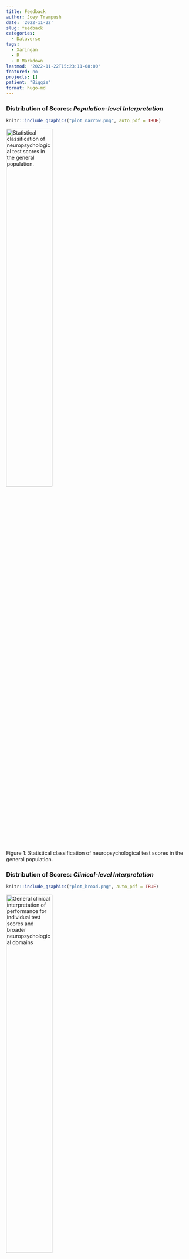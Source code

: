 ```yaml
---
title: Feedback
author: Joey Trampush
date: '2022-11-22'
slug: feedback
categories:
  - Dataverse
tags:
  - Xaringan
  - R
  - R Markdown
lastmod: '2022-11-22T15:23:11-08:00'
featured: no
projects: []
patient: "Biggie"
format: hugo-md
---
```


<script src="{{< blogdown/postref >}}index_files/htmlwidgets/htmlwidgets.js"></script>
<script src="{{< blogdown/postref >}}index_files/jquery/jquery.min.js"></script>
<script src="{{< blogdown/postref >}}index_files/proj4js/proj4.js"></script>
<link href="{{< blogdown/postref >}}index_files/highcharts/css/motion.css" rel="stylesheet" />
<script src="{{< blogdown/postref >}}index_files/highcharts/highcharts.js"></script>
<script src="{{< blogdown/postref >}}index_files/highcharts/highcharts-3d.js"></script>
<script src="{{< blogdown/postref >}}index_files/highcharts/highcharts-more.js"></script>
<script src="{{< blogdown/postref >}}index_files/highcharts/modules/stock.js"></script>
<script src="{{< blogdown/postref >}}index_files/highcharts/modules/map.js"></script>
<script src="{{< blogdown/postref >}}index_files/highcharts/modules/data.js"></script>
<script src="{{< blogdown/postref >}}index_files/highcharts/modules/exporting.js"></script>
<script src="{{< blogdown/postref >}}index_files/highcharts/modules/offline-exporting.js"></script>
<script src="{{< blogdown/postref >}}index_files/highcharts/modules/drilldown.js"></script>
<script src="{{< blogdown/postref >}}index_files/highcharts/modules/item-series.js"></script>
<script src="{{< blogdown/postref >}}index_files/highcharts/modules/overlapping-datalabels.js"></script>
<script src="{{< blogdown/postref >}}index_files/highcharts/modules/annotations.js"></script>
<script src="{{< blogdown/postref >}}index_files/highcharts/modules/export-data.js"></script>
<script src="{{< blogdown/postref >}}index_files/highcharts/modules/funnel.js"></script>
<script src="{{< blogdown/postref >}}index_files/highcharts/modules/heatmap.js"></script>
<script src="{{< blogdown/postref >}}index_files/highcharts/modules/treemap.js"></script>
<script src="{{< blogdown/postref >}}index_files/highcharts/modules/sankey.js"></script>
<script src="{{< blogdown/postref >}}index_files/highcharts/modules/dependency-wheel.js"></script>
<script src="{{< blogdown/postref >}}index_files/highcharts/modules/organization.js"></script>
<script src="{{< blogdown/postref >}}index_files/highcharts/modules/solid-gauge.js"></script>
<script src="{{< blogdown/postref >}}index_files/highcharts/modules/streamgraph.js"></script>
<script src="{{< blogdown/postref >}}index_files/highcharts/modules/sunburst.js"></script>
<script src="{{< blogdown/postref >}}index_files/highcharts/modules/vector.js"></script>
<script src="{{< blogdown/postref >}}index_files/highcharts/modules/wordcloud.js"></script>
<script src="{{< blogdown/postref >}}index_files/highcharts/modules/xrange.js"></script>
<script src="{{< blogdown/postref >}}index_files/highcharts/modules/tilemap.js"></script>
<script src="{{< blogdown/postref >}}index_files/highcharts/modules/venn.js"></script>
<script src="{{< blogdown/postref >}}index_files/highcharts/modules/gantt.js"></script>
<script src="{{< blogdown/postref >}}index_files/highcharts/modules/timeline.js"></script>
<script src="{{< blogdown/postref >}}index_files/highcharts/modules/parallel-coordinates.js"></script>
<script src="{{< blogdown/postref >}}index_files/highcharts/modules/bullet.js"></script>
<script src="{{< blogdown/postref >}}index_files/highcharts/modules/coloraxis.js"></script>
<script src="{{< blogdown/postref >}}index_files/highcharts/modules/dumbbell.js"></script>
<script src="{{< blogdown/postref >}}index_files/highcharts/modules/lollipop.js"></script>
<script src="{{< blogdown/postref >}}index_files/highcharts/modules/series-label.js"></script>
<script src="{{< blogdown/postref >}}index_files/highcharts/plugins/motion.js"></script>
<script src="{{< blogdown/postref >}}index_files/highcharts/custom/reset.js"></script>
<script src="{{< blogdown/postref >}}index_files/highcharts/modules/boost.js"></script>
<script src="{{< blogdown/postref >}}index_files/highchart-binding/highchart.js"></script>
<script src="{{< blogdown/postref >}}index_files/htmlwidgets/htmlwidgets.js"></script>
<script src="{{< blogdown/postref >}}index_files/pymjs/pym.v1.js"></script>
<script src="{{< blogdown/postref >}}index_files/widgetframe-binding/widgetframe.js"></script>

### Distribution of Scores: *Population-level Interpretation*

``` r
knitr::include_graphics("plot_narrow.png", auto_pdf = TRUE)
```

<div class="figure">

<img src="plot_narrow.png" alt="Statistical classification of neuropsychological test scores in the general population." width="50%" />
<p class="caption">
Figure 1: Statistical classification of neuropsychological test scores in the general population.
</p>

</div>

### Distribution of Scores: *Clinical-level Interpretation*

``` r
knitr::include_graphics("plot_broad.png", auto_pdf = TRUE)
```

<div class="figure">

<img src="plot_broad.png" alt="General clinical interpretation of performance for individual test scores and broader neuropsychological domains" width="50%" />
<p class="caption">
Figure 2: General clinical interpretation of performance for individual test scores and broader neuropsychological domains
</p>

</div>

### Neuropsychological Testing Results

``` r
neuropsych <-
  read.csv("neuropsych.csv")
neurocog <-
  read.csv("neurocog.csv")
neurobehav <-
  read.csv("neurobehav.csv")
```

``` r
## Level 1
## Domain scores
# 1. create mean z-scores for domain
ncog1 <- neurocog %>%
  tidytable::group_by(domain) %>%
  tidytable::summarize(zMean = mean(z),
    zPct = mean(percentile)) %>%
  tidytable::mutate(range = NA)
ncog1$zMean <- round(ncog1$zMean, 2L)
ncog1$zPct <- round(ncog1$zPct, 0L)
ncog1 <-
  ncog1 %>%
  tidytable::mutate(
    range = tidytable::case_when(
      zPct >= 98 ~ "Exceptionally High",
      zPct %in% 91:97 ~ "Above Average",
      zPct %in% 75:90 ~ "High Average",
      zPct %in% 25:74 ~ "Average",
      zPct %in% 9:24 ~ "Low Average",
      zPct %in% 2:8 ~ "Below Average",
      zPct < 2 ~ "Exceptionally Low",
      TRUE ~ as.character(range)
    )
  )

# 2. sort hi to lo
ncog1 <- arrange(ncog1, desc(zMean))

# 3. create tibble with new column with domain name lowercase
ncog_level1_status <- tibble(
  name = ncog1$domain,
  y = ncog1$zMean,
  y2 = ncog1$zPct,
  range = ncog1$range,
  drilldown = tolower(name)
)
```

``` r
## Level 2
## Subdomain scores
## function to create second level of drilldown (subdomain scores)
ncog_level2_drill <-
  lapply(unique(neurocog$domain), function(x_level) {
    ncog2 <- subset(neurocog, neurocog$domain %in% x_level)

    # same as above
    ncog2 <-
      ncog2 %>%
      group_by(subdomain) %>%
      summarize(zMean = mean(z),
        zPct = mean(percentile)) %>%
      mutate(range = NA)

    # round z-score to 1 decimal
    ncog2$zMean <- round(ncog2$zMean, 2L)
    ncog2$zPct <- round(ncog2$zPct, 0L)
    ncog2 <-
      ncog2 %>%
      tidytable::mutate(
        range = tidytable::case_when(
          zPct >= 98 ~ "Exceptionally High",
          zPct %in% 91:97 ~ "Above Average",
          zPct %in% 75:90 ~ "High Average",
          zPct %in% 25:74 ~ "Average",
          zPct %in% 9:24 ~ "Low Average",
          zPct %in% 2:8 ~ "Below Average",
          zPct < 2 ~ "Exceptionally Low",
          TRUE ~ as.character(range)
        )
      )

    # 2. sort hi to lo
    ncog2 <- arrange(ncog2, desc(zMean))

    # 3. create tibble with new column with domain name lowercase
    ncog_level2_status <- tibble(
      name = ncog2$subdomain,
      y = ncog2$zMean,
      y2 = ncog2$zPct,
      range = ncog2$range,
      drilldown = tolower(paste(x_level, name, sep = "_"))
    )

    list(
      id = tolower(x_level),
      type = "column",
      data = list_parse(ncog_level2_status)
    )
  })
```

``` r
## Level 3
## Narrow subdomains
## reuse function
ncog_level3_drill <-
  lapply(unique(neurocog$domain), function(x_level) {
    ncog2 <- subset(neurocog, neurocog$domain %in% x_level)

    # reuse function but with y_level
    lapply(unique(ncog2$subdomain), function(y_level) {
      # 1. create mean z-scores for subdomain
      # ncog3 becomes pronoun for domain
      ncog3 <- subset(ncog2, ncog2$subdomain %in% y_level)

      ncog3 <- ncog3 %>%
        group_by(narrow) %>%
        summarize(zMean = mean(z), zPct = mean(percentile)) %>%
        mutate(range = NA)

      # round z-score to 1 decimal
      ncog3$zMean <- round(ncog3$zMean, 2L)
      ncog3$zPct <- round(ncog3$zPct, 0L)
      ncog3 <-
        ncog3 %>%
        tidytable::mutate(
          range = tidytable::case_when(
            zPct >= 98 ~ "Exceptionally High",
            zPct %in% 91:97 ~ "Above Average",
            zPct %in% 75:90 ~ "High Average",
            zPct %in% 25:74 ~ "Average",
            zPct %in% 9:24 ~ "Low Average",
            zPct %in% 2:8 ~ "Below Average",
            zPct < 2 ~ "Exceptionally Low",
            TRUE ~ as.character(range)
          )
        )

      ncog3 <- arrange(ncog3, desc(zMean))

      ncog_level3_status <- tibble(
        name = ncog3$narrow,
        y = ncog3$zMean,
        y2 = ncog3$zPct,
        range = ncog3$range,
        drilldown = tolower(paste(x_level, y_level, name, sep = "_"))
      )

      list(
        id = tolower(paste(x_level, y_level, sep = "_")),
        type = "column",
        data = list_parse(ncog_level3_status)
      )
    })
  }) %>% unlist(recursive = FALSE)
```

``` r
## Level 4
## Scale scores
## reuse both functions
ncog_level4_drill <-
  lapply(unique(neurocog$domain), function(x_level) {
    ncog2 <- subset(neurocog, neurocog$domain %in% x_level)

    lapply(unique(ncog2$subdomain), function(y_level) {
      ncog3 <- subset(ncog2, ncog2$subdomain %in% y_level)

      lapply(unique(ncog3$narrow), function(z_level) {
        ncog4 <- subset(ncog3, ncog3$narrow %in% z_level)

        ncog4 <-
          ncog4 %>%
          group_by(scale) %>%
          summarize(zMean = mean(z),
            zPct = mean(percentile)) %>%
          mutate(range = NA)

        # round z-score to 1 decimal
        ncog4$zMean <- round(ncog4$zMean, 2L)
        ncog4$zPct <- round(ncog4$zPct, 0L)
        ncog4 <-
          ncog4 %>%
          tidytable::mutate(
            range = tidytable::case_when(
              zPct >= 98 ~ "Exceptionally High",
              zPct %in% 91:97 ~ "Above Average",
              zPct %in% 75:90 ~ "High Average",
              zPct %in% 25:74 ~ "Average",
              zPct %in% 9:24 ~ "Low Average",
              zPct %in% 2:8 ~ "Below Average",
              zPct < 2 ~ "Exceptionally Low",
              TRUE ~ as.character(range)
            )
          )

        ncog4 <- arrange(ncog4, desc(zMean))

        ncog_level4_status <- tibble(
          name = ncog4$scale,
          y = ncog4$zMean,
          y2 = ncog4$zPct,
          range = ncog4$range
        )

        list(
          id = tolower(paste(x_level, y_level, z_level, sep = "_")),
          type = "column",
          data = list_parse(ncog_level4_status)
        )
      })
    }) %>% unlist(recursive = FALSE)
  }) %>% unlist(recursive = FALSE)
```

``` r
thm_merge <- hc_theme_merge(
  hc_theme_monokai(),
  hc_theme_darkunica()
)
```

``` r
# Tooltip
x <- c("Name", "Score", "Percentile", "Range")
y <- c("{point.name}", "{point.y}", "{point.y2}", "{point.range}")
tt <- tooltip_table(x, y)

## Create drilldown bar plot zscores
plot1 <-
  highchart() %>%
  hc_title(
    text = patient,
    style = list(
      fontSize = "15px")) %>%
  hc_add_series(
    ncog_level1_status,
    type = "bar",
    name = "Neuropsychological Test Scores",
    hcaes(x = name, y = y)) %>%
  hc_xAxis(
    type = "category",
    title = list(
      text = "Domain"),
    categories = .$name) %>%
  hc_yAxis(
    title = list(
      text = "Z-Score (M = 0, SD = 1)"),
    labels = list(
      format = "{value}")) %>%
  hc_tooltip(
    pointFormat = tt,
    useHTML = TRUE,
    valueDecimals = 1) %>%
  hc_plotOptions(
    series = list(
      colorByPoint = TRUE,
      allowPointSelect = TRUE,
      dataLabels = TRUE)) %>%
  hc_drilldown(
    allowPointDrilldown = TRUE,
    series = c(
      ncog_level2_drill,
      ncog_level3_drill,
      ncog_level4_drill)) %>%
  hc_colorAxis(
    minColor = "red",
    maxColor = "blue") %>%
  hc_add_theme(
    thm_merge) %>%
  hc_chart(
    style = list(
      fontFamily = "Cabin"),
    backgroundColor = list("gray")
  )
plot1
```

<div class="figure">

<div class="highchart html-widget html-fill-item" id="htmlwidget-1" style="width:672px;height:480px;"></div>
<script type="application/json" data-for="htmlwidget-1">{"x":{"hc_opts":{"chart":{"reflow":true,"style":{"fontFamily":"Cabin"},"backgroundColor":["gray"]},"title":{"text":"Biggie","style":{"fontSize":"15px"}},"yAxis":{"title":{"text":"Z-Score (M = 0, SD = 1)"},"labels":{"format":"{value}"}},"credits":{"enabled":false},"exporting":{"enabled":false},"boost":{"enabled":false},"plotOptions":{"series":{"label":{"enabled":false},"turboThreshold":0,"colorByPoint":true,"allowPointSelect":true,"dataLabels":true},"treemap":{"layoutAlgorithm":"squarified"}},"series":[{"group":"group","data":[{"name":"Verbal/Language","y":1.34,"y2":85,"range":"High Average","drilldown":"verbal/language"},{"name":"Intelligence/General Ability","y":0.92,"y2":74,"range":"Average","drilldown":"intelligence/general ability"},{"name":"Memory","y":0.64,"y2":72,"range":"Average","drilldown":"memory"},{"name":"Visual Perception/Construction","y":0.48,"y2":66,"range":"Average","drilldown":"visual perception/construction"},{"name":"Attention/Executive","y":0.29,"y2":58,"range":"Average","drilldown":"attention/executive"}],"type":"bar","name":"Neuropsychological Test Scores"}],"xAxis":{"type":"category","title":{"text":"Domain"},"categories":null},"tooltip":{"pointFormat":"<table>\n  <tr>\n    <th>Name<\/th>\n    <td>{point.name}<\/td>\n  <\/tr>\n  <tr>\n    <th>Score<\/th>\n    <td>{point.y}<\/td>\n  <\/tr>\n  <tr>\n    <th>Percentile<\/th>\n    <td>{point.y2}<\/td>\n  <\/tr>\n  <tr>\n    <th>Range<\/th>\n    <td>{point.range}<\/td>\n  <\/tr>\n<\/table>","useHTML":true,"valueDecimals":1},"drilldown":{"allowPointDrilldown":true,"series":[{"id":"memory","type":"column","data":[{"name":"Memory Index","y":1.13,"y2":87,"range":"High Average","drilldown":"memory_memory index"},{"name":"Learning Efficiency","y":0.84,"y2":79,"range":"High Average","drilldown":"memory_learning efficiency"},{"name":"Delayed Recall","y":0.48,"y2":66,"range":"Average","drilldown":"memory_delayed recall"}]},{"id":"attention/executive","type":"column","data":[{"name":"Processing Speed","y":1.27,"y2":81,"range":"High Average","drilldown":"attention/executive_processing speed"},{"name":"Attention Span","y":0.69,"y2":76,"range":"High Average","drilldown":"attention/executive_attention span"},{"name":"Response Monitoring","y":0.19,"y2":57,"range":"Average","drilldown":"attention/executive_response monitoring"},{"name":"Orientation","y":0,"y2":50,"range":"Average","drilldown":"attention/executive_orientation"},{"name":"Working Memory","y":-0.09,"y2":47,"range":"Average","drilldown":"attention/executive_working memory"},{"name":"Attention/Executive","y":-0.15,"y2":46,"range":"Average","drilldown":"attention/executive_attention/executive"},{"name":"Planning","y":-1.53,"y2":9,"range":"Low Average","drilldown":"attention/executive_planning"}]},{"id":"verbal/language","type":"column","data":[{"name":"Acquired Knowledge","y":2.33,"y2":99,"range":"Exceptionally High","drilldown":"verbal/language_acquired knowledge"},{"name":"Fluency","y":1.43,"y2":86,"range":"High Average","drilldown":"verbal/language_fluency"},{"name":"Language Index","y":1.41,"y2":92,"range":"Above Average","drilldown":"verbal/language_language index"},{"name":"Expression","y":0.92,"y2":82,"range":"High Average","drilldown":"verbal/language_expression"},{"name":"Comprehension","y":0.41,"y2":66,"range":"Average","drilldown":"verbal/language_comprehension"}]},{"id":"intelligence/general ability","type":"column","data":[{"name":"General Intelligence","y":2.05,"y2":98,"range":"Exceptionally High","drilldown":"intelligence/general ability_general intelligence"},{"name":"Crystallized Intelligence","y":1.83,"y2":95,"range":"Above Average","drilldown":"intelligence/general ability_crystallized intelligence"},{"name":"Neurocognitive Index","y":0.81,"y2":79,"range":"High Average","drilldown":"intelligence/general ability_neurocognitive index"},{"name":"Processing Speed","y":0.28,"y2":61,"range":"Average","drilldown":"intelligence/general ability_processing speed"},{"name":"Working Memory","y":-0.13,"y2":45,"range":"Average","drilldown":"intelligence/general ability_working memory"},{"name":"Fluid Intelligence","y":-0.2,"y2":42,"range":"Average","drilldown":"intelligence/general ability_fluid intelligence"}]},{"id":"visual perception/construction","type":"column","data":[{"name":"Planning","y":0.7,"y2":76,"range":"High Average","drilldown":"visual perception/construction_planning"},{"name":"Fluid Reasoning","y":0.67,"y2":75,"range":"High Average","drilldown":"visual perception/construction_fluid reasoning"},{"name":"Visual Processing","y":0.35,"y2":58,"range":"Average","drilldown":"visual perception/construction_visual processing"},{"name":"Spatial Index","y":0.33,"y2":63,"range":"Average","drilldown":"visual perception/construction_spatial index"}]},{"id":"memory_learning efficiency","type":"column","data":[{"name":"Story Memory","y":0.99,"y2":84,"range":"High Average","drilldown":"memory_learning efficiency_story memory"},{"name":"Visual Memory","y":0.99,"y2":84,"range":"High Average","drilldown":"memory_learning efficiency_visual memory"},{"name":"Word-List Learning","y":0.78,"y2":78,"range":"High Average","drilldown":"memory_learning efficiency_word-list learning"}]},{"id":"memory_delayed recall","type":"column","data":[{"name":"Story Memory","y":1.34,"y2":91,"range":"Above Average","drilldown":"memory_delayed recall_story memory"},{"name":"Free-Recall Memory","y":0.99,"y2":84,"range":"High Average","drilldown":"memory_delayed recall_free-recall memory"},{"name":"Recognition Memory","y":0.33,"y2":63,"range":"Average","drilldown":"memory_delayed recall_recognition memory"},{"name":"Visual Memory","y":-0.42,"y2":35,"range":"Average","drilldown":"memory_delayed recall_visual memory"}]},{"id":"memory_memory index","type":"column","data":[{"name":"Memory Index","y":1.13,"y2":87,"range":"High Average","drilldown":"memory_memory index_memory index"}]},{"id":"attention/executive_response monitoring","type":"column","data":[{"name":"Response Monitoring","y":0.19,"y2":57,"range":"Average","drilldown":"attention/executive_response monitoring_response monitoring"}]},{"id":"attention/executive_planning","type":"column","data":[{"name":"Planning","y":-1.53,"y2":9,"range":"Low Average","drilldown":"attention/executive_planning_planning"}]},{"id":"attention/executive_attention/executive","type":"column","data":[{"name":"Attention Index","y":0.61,"y2":73,"range":"Average","drilldown":"attention/executive_attention/executive_attention index"},{"name":"Executive Functions Index","y":-0.92,"y2":18,"range":"Low Average","drilldown":"attention/executive_attention/executive_executive functions index"}]},{"id":"attention/executive_orientation","type":"column","data":[{"name":"General Verbal Information","y":0,"y2":50,"range":"Average","drilldown":"attention/executive_orientation_general verbal information"}]},{"id":"attention/executive_attention span","type":"column","data":[{"name":"Verbal Attention","y":0.69,"y2":76,"range":"High Average","drilldown":"attention/executive_attention span_verbal attention"}]},{"id":"attention/executive_working memory","type":"column","data":[{"name":"Verbal Working Memory","y":0.11,"y2":54,"range":"Average","drilldown":"attention/executive_working memory_verbal working memory"},{"name":"Nonverbal Working Memory","y":-0.67,"y2":25,"range":"Average","drilldown":"attention/executive_working memory_nonverbal working memory"}]},{"id":"attention/executive_processing speed","type":"column","data":[{"name":"Psychomotor Speed","y":1.6,"y2":94,"range":"Above Average","drilldown":"attention/executive_processing speed_psychomotor speed"},{"name":"Cognitive Efficiency","y":0.95,"y2":68,"range":"Average","drilldown":"attention/executive_processing speed_cognitive efficiency"}]},{"id":"verbal/language_fluency","type":"column","data":[{"name":"Phonemic Fluency","y":2.58,"y2":100,"range":"Exceptionally High","drilldown":"verbal/language_fluency_phonemic fluency"},{"name":"Semantic Fluency","y":1.1,"y2":86,"range":"High Average","drilldown":"verbal/language_fluency_semantic fluency"},{"name":"Ideational Fluency","y":0.61,"y2":73,"range":"Average","drilldown":"verbal/language_fluency_ideational fluency"}]},{"id":"verbal/language_language index","type":"column","data":[{"name":"Language Index","y":1.41,"y2":92,"range":"Above Average","drilldown":"verbal/language_language index_language index"}]},{"id":"verbal/language_comprehension","type":"column","data":[{"name":"Listening Ability","y":0.41,"y2":66,"range":"Average","drilldown":"verbal/language_comprehension_listening ability"}]},{"id":"verbal/language_expression","type":"column","data":[{"name":"Word Retrieval","y":0.92,"y2":82,"range":"High Average","drilldown":"verbal/language_expression_word retrieval"}]},{"id":"verbal/language_acquired knowledge","type":"column","data":[{"name":"Verbal Reasoning","y":2.33,"y2":99,"range":"Exceptionally High","drilldown":"verbal/language_acquired knowledge_verbal reasoning"}]},{"id":"intelligence/general ability_general intelligence","type":"column","data":[{"name":"General Intelligence","y":2.05,"y2":98,"range":"Exceptionally High","drilldown":"intelligence/general ability_general intelligence_general intelligence"}]},{"id":"intelligence/general ability_crystallized intelligence","type":"column","data":[{"name":"Crystallized Intelligence","y":2.33,"y2":99,"range":"Exceptionally High","drilldown":"intelligence/general ability_crystallized intelligence_crystallized intelligence"},{"name":"Premorbid Ability","y":1.33,"y2":91,"range":"Above Average","drilldown":"intelligence/general ability_crystallized intelligence_premorbid ability"}]},{"id":"intelligence/general ability_fluid intelligence","type":"column","data":[{"name":"Fluid Intelligence","y":-0.2,"y2":42,"range":"Average","drilldown":"intelligence/general ability_fluid intelligence_fluid intelligence"}]},{"id":"intelligence/general ability_working memory","type":"column","data":[{"name":"Working Memory","y":-0.13,"y2":45,"range":"Average","drilldown":"intelligence/general ability_working memory_working memory"}]},{"id":"intelligence/general ability_processing speed","type":"column","data":[{"name":"Processing Speed","y":0.28,"y2":61,"range":"Average","drilldown":"intelligence/general ability_processing speed_processing speed"}]},{"id":"intelligence/general ability_neurocognitive index","type":"column","data":[{"name":"Neurocognitive Index","y":0.81,"y2":79,"range":"High Average","drilldown":"intelligence/general ability_neurocognitive index_neurocognitive index"}]},{"id":"visual perception/construction_spatial index","type":"column","data":[{"name":"Spatial Index","y":0.33,"y2":63,"range":"Average","drilldown":"visual perception/construction_spatial index_spatial index"}]},{"id":"visual perception/construction_visual processing","type":"column","data":[{"name":"Visuoconstruction","y":1.41,"y2":92,"range":"Above Average","drilldown":"visual perception/construction_visual processing_visuoconstruction"},{"name":"Visuoperception","y":-0.71,"y2":24,"range":"Low Average","drilldown":"visual perception/construction_visual processing_visuoperception"}]},{"id":"visual perception/construction_planning","type":"column","data":[{"name":"Perceptual Organization","y":0.7,"y2":76,"range":"High Average","drilldown":"visual perception/construction_planning_perceptual organization"}]},{"id":"visual perception/construction_fluid reasoning","type":"column","data":[{"name":"Inductive Reasoning","y":0.67,"y2":75,"range":"High Average","drilldown":"visual perception/construction_fluid reasoning_inductive reasoning"}]},{"id":"memory_learning efficiency_word-list learning","type":"column","data":[{"name":"Trial 1 Correct","y":0.99,"y2":84,"range":"High Average"},{"name":"Trial 4 Correct","y":0.99,"y2":84,"range":"High Average"},{"name":"Trials 1-4 Correct","y":0.92,"y2":82,"range":"High Average"},{"name":"Trial 3 Correct","y":0.67,"y2":75,"range":"High Average"},{"name":"Trial 2 Correct","y":0.33,"y2":63,"range":"Average"}]},{"id":"memory_learning efficiency_visual memory","type":"column","data":[{"name":"Shape Learning Immediate Recognition","y":0.99,"y2":84,"range":"High Average"}]},{"id":"memory_learning efficiency_story memory","type":"column","data":[{"name":"Story Learning Immediate Recall","y":0.99,"y2":84,"range":"High Average"}]},{"id":"memory_delayed recall_free-recall memory","type":"column","data":[{"name":"Long Delay Cued Recall","y":0.99,"y2":84,"range":"High Average"},{"name":"Long Delay Free Recall","y":0.99,"y2":84,"range":"High Average"},{"name":"Short Delay Free Recall","y":0.99,"y2":84,"range":"High Average"}]},{"id":"memory_delayed recall_recognition memory","type":"column","data":[{"name":"Recognition Discriminability (d')","y":0.67,"y2":75,"range":"High Average"},{"name":"Recognition Discriminability Nonparametric","y":0.33,"y2":63,"range":"Average"},{"name":"Total Hits","y":0.33,"y2":63,"range":"Average"},{"name":"Total False Positives","y":0,"y2":50,"range":"Average"}]},{"id":"memory_delayed recall_visual memory","type":"column","data":[{"name":"Shape Learning Delayed Recognition","y":0.2,"y2":58,"range":"Average"},{"name":"Shape Learning Percent Retention","y":-0.67,"y2":25,"range":"Average"},{"name":"ROCFT Delayed Recall","y":-0.8,"y2":21,"range":"Low Average"}]},{"id":"memory_delayed recall_story memory","type":"column","data":[{"name":"Story Learning Delayed Recall","y":1.41,"y2":92,"range":"Above Average"},{"name":"Story Learning Percent Retention","y":1.28,"y2":90,"range":"High Average"}]},{"id":"memory_memory index_memory index","type":"column","data":[{"name":"NAB Memory Index","y":1.13,"y2":87,"range":"High Average"}]},{"id":"attention/executive_response monitoring_response monitoring","type":"column","data":[{"name":"Total Intrusions","y":0.67,"y2":75,"range":"High Average"},{"name":"Word Generation Perseverations","y":0,"y2":50,"range":"Average"},{"name":"Numbers & Letters Part A Errors","y":-0.1,"y2":46,"range":"Average"}]},{"id":"attention/executive_planning_planning","type":"column","data":[{"name":"Unstructured Task","y":-1,"y2":16,"range":"Low Average"},{"name":"Mazes","y":-2.05,"y2":2,"range":"Below Average"}]},{"id":"attention/executive_attention/executive_attention index","type":"column","data":[{"name":"NAB Attention Index","y":0.61,"y2":73,"range":"Average"}]},{"id":"attention/executive_attention/executive_executive functions index","type":"column","data":[{"name":"NAB Executive Functions Index","y":-0.92,"y2":18,"range":"Low Average"}]},{"id":"attention/executive_orientation_general verbal information","type":"column","data":[{"name":"Orientation","y":0,"y2":50,"range":"Average"}]},{"id":"attention/executive_attention span_verbal attention","type":"column","data":[{"name":"Digits Forward","y":0.71,"y2":76,"range":"High Average"},{"name":"Digits Forward Longest Span","y":0.67,"y2":75,"range":"High Average"}]},{"id":"attention/executive_working memory_verbal working memory","type":"column","data":[{"name":"Letter-Number Sequencing","y":0.33,"y2":63,"range":"Average"},{"name":"Digits Backward","y":0,"y2":50,"range":"Average"},{"name":"Digits Backward Longest Span","y":0,"y2":50,"range":"Average"}]},{"id":"attention/executive_working memory_nonverbal working memory","type":"column","data":[{"name":"Symbol Span","y":-0.67,"y2":25,"range":"Average"}]},{"id":"attention/executive_processing speed_psychomotor speed","type":"column","data":[{"name":"Numbers & Letters Part A Efficiency","y":1.75,"y2":96,"range":"Above Average"},{"name":"Numbers & Letters Part A Speed","y":1.75,"y2":96,"range":"Above Average"},{"name":"Trails A","y":1.3,"y2":90,"range":"High Average"}]},{"id":"attention/executive_processing speed_cognitive efficiency","type":"column","data":[{"name":"Coding","y":2.65,"y2":100,"range":"Exceptionally High"},{"name":"Trails B","y":0.8,"y2":79,"range":"High Average"},{"name":"Numbers & Letters Part B Efficiency","y":-0.61,"y2":27,"range":"Average"}]},{"id":"verbal/language_fluency_phonemic fluency","type":"column","data":[{"name":"Letter Fluency","y":2.58,"y2":100,"range":"Exceptionally High"}]},{"id":"verbal/language_fluency_semantic fluency","type":"column","data":[{"name":"Category Fluency","y":1.1,"y2":86,"range":"High Average"}]},{"id":"verbal/language_fluency_ideational fluency","type":"column","data":[{"name":"Word Generation","y":0.61,"y2":73,"range":"Average"}]},{"id":"verbal/language_language index_language index","type":"column","data":[{"name":"NAB Language Index","y":1.41,"y2":92,"range":"Above Average"}]},{"id":"verbal/language_comprehension_listening ability","type":"column","data":[{"name":"Auditory Comprehension","y":0.41,"y2":66,"range":"Average"}]},{"id":"verbal/language_expression_word retrieval","type":"column","data":[{"name":"Naming","y":0.92,"y2":82,"range":"High Average"}]},{"id":"verbal/language_acquired knowledge_verbal reasoning","type":"column","data":[{"name":"Similarities","y":2.33,"y2":99,"range":"Exceptionally High"}]},{"id":"intelligence/general ability_general intelligence_general intelligence","type":"column","data":[{"name":"General Intelligence","y":2.05,"y2":98,"range":"Exceptionally High"}]},{"id":"intelligence/general ability_crystallized intelligence_crystallized intelligence","type":"column","data":[{"name":"Crystallized Knowledge","y":2.33,"y2":99,"range":"Exceptionally High"}]},{"id":"intelligence/general ability_crystallized intelligence_premorbid ability","type":"column","data":[{"name":"TOPF Standard Score","y":1.33,"y2":91,"range":"Above Average"}]},{"id":"intelligence/general ability_fluid intelligence_fluid intelligence","type":"column","data":[{"name":"Fluid Reasoning","y":-0.2,"y2":42,"range":"Average"}]},{"id":"intelligence/general ability_working memory_working memory","type":"column","data":[{"name":"Working Memory","y":-0.13,"y2":45,"range":"Average"}]},{"id":"intelligence/general ability_processing speed_processing speed","type":"column","data":[{"name":"Processing Speed","y":0.28,"y2":61,"range":"Average"}]},{"id":"intelligence/general ability_neurocognitive index_neurocognitive index","type":"column","data":[{"name":"NAB Total Index","y":0.81,"y2":79,"range":"High Average"}]},{"id":"visual perception/construction_spatial index_spatial index","type":"column","data":[{"name":"NAB Spatial Index","y":0.33,"y2":63,"range":"Average"}]},{"id":"visual perception/construction_visual processing_visuoperception","type":"column","data":[{"name":"Visual Discrimination","y":-0.71,"y2":24,"range":"Low Average"}]},{"id":"visual perception/construction_visual processing_visuoconstruction","type":"column","data":[{"name":"Design Construction","y":1.41,"y2":92,"range":"Above Average"}]},{"id":"visual perception/construction_planning_perceptual organization","type":"column","data":[{"name":"ROCFT Copy","y":0.7,"y2":76,"range":"High Average"}]},{"id":"visual perception/construction_fluid reasoning_inductive reasoning","type":"column","data":[{"name":"Matrix Reasoning","y":0.67,"y2":75,"range":"High Average"}]}]},"colorAxis":{"minColor":"red","maxColor":"blue"}},"theme":{"colors":["#2b908f","#90ee7e","#f45b5b","#7798BF","#aaeeee","#ff0066","#eeaaee","#55BF3B"],"chart":{"backgroundColor":{"linearGradient":{"x1":0,"y1":0,"x2":1,"y2":1},"stops":[[0,"#2a2a2b"],[1,"#3e3e40"]]},"style":{"fontFamily":"Unica One, sans-serif","color":"#A2A39C"},"plotBorderColor":"#606063"},"title":{"style":{"color":"#E0E0E3","textTransform":"uppercase","fontSize":"20px"},"align":"left"},"subtitle":{"style":{"color":"#E0E0E3","textTransform":"uppercase"},"align":"left"},"legend":{"align":"right","verticalAlign":"bottom","itemStyle":{"fontWeight":"normal","color":"#E0E0E3"},"itemHoverStyle":{"color":"#FFF"},"itemHiddenStyle":{"color":"#606063"}},"xAxis":{"gridLineDashStyle":"Dot","gridLineWidth":1,"gridLineColor":"#707073","lineColor":"#707073","minorGridLineColor":"#505053","tickColor":"#707073","tickWidth":1,"labels":{"style":{"color":"#E0E0E3"}},"title":{"style":{"color":"#A0A0A3"}}},"yAxis":{"gridLineDashStyle":"Dot","gridLineColor":"#707073","lineColor":"#707073","minorGridLineColor":"#505053","tickColor":"#707073","tickWidth":1,"labels":{"style":{"color":"#E0E0E3"}},"title":{"style":{"color":"#A0A0A3"}}},"tooltip":{"backgroundColor":"rgba(0, 0, 0, 0.85)","style":{"color":"#F0F0F0"}},"plotOptions":{"series":{"dataLabels":{"color":"#B0B0B3"},"marker":{"lineColor":"#333"}},"boxplot":{"fillColor":"#505053"},"candlestick":{"lineColor":"white"},"errorbar":{"color":"white"}},"credits":{"style":{"color":"#666"}},"labels":{"style":{"color":"#707073"}},"drilldown":{"activeAxisLabelStyle":{"color":"#F0F0F3"},"activeDataLabelStyle":{"color":"#F0F0F3"}},"navigation":{"buttonOptions":{"symbolStroke":"#DDDDDD","theme":{"fill":"#505053"}}},"rangeSelector":{"buttonTheme":{"fill":"#505053","stroke":"#000000","style":{"color":"#CCC"},"states":{"hover":{"fill":"#707073","stroke":"#000000","style":{"color":"white"}},"select":{"fill":"#000003","stroke":"#000000","style":{"color":"white"}}}},"inputBoxBorderColor":"#505053","inputStyle":{"backgroundColor":"#333","color":"silver"},"labelStyle":{"color":"silver"}},"navigator":{"handles":{"backgroundColor":"#666","borderColor":"#AAA"},"outlineColor":"#CCC","maskFill":"rgba(255,255,255,0.1)","series":{"color":"#7798BF","lineColor":"#A6C7ED"},"xAxis":{"gridLineColor":"#505053"}},"scrollbar":{"barBackgroundColor":"#808083","barBorderColor":"#808083","buttonArrowColor":"#CCC","buttonBackgroundColor":"#606063","buttonBorderColor":"#606063","rifleColor":"#FFF","trackBackgroundColor":"#404043","trackBorderColor":"#404043"},"legendBackgroundColor":"rgba(0, 0, 0, 0.5)","background2":"#505053","dataLabelsColor":"#B0B0B3","textColor":"#C0C0C0","contrastTextColor":"#F0F0F3","maskColor":"rgba(255,255,255,0.3)"},"conf_opts":{"global":{"Date":null,"VMLRadialGradientURL":"http =//code.highcharts.com/list(version)/gfx/vml-radial-gradient.png","canvasToolsURL":"http =//code.highcharts.com/list(version)/modules/canvas-tools.js","getTimezoneOffset":null,"timezoneOffset":0,"useUTC":true},"lang":{"contextButtonTitle":"Chart context menu","decimalPoint":".","downloadCSV":"Download CSV","downloadJPEG":"Download JPEG image","downloadPDF":"Download PDF document","downloadPNG":"Download PNG image","downloadSVG":"Download SVG vector image","downloadXLS":"Download XLS","drillUpText":"◁ Back to {series.name}","exitFullscreen":"Exit from full screen","exportData":{"annotationHeader":"Annotations","categoryDatetimeHeader":"DateTime","categoryHeader":"Category"},"hideData":"Hide data table","invalidDate":null,"loading":"Loading...","months":["January","February","March","April","May","June","July","August","September","October","November","December"],"noData":"No data to display","numericSymbolMagnitude":1000,"numericSymbols":["k","M","G","T","P","E"],"printChart":"Print chart","resetZoom":"Reset zoom","resetZoomTitle":"Reset zoom level 1:1","shortMonths":["Jan","Feb","Mar","Apr","May","Jun","Jul","Aug","Sep","Oct","Nov","Dec"],"shortWeekdays":["Sat","Sun","Mon","Tue","Wed","Thu","Fri"],"thousandsSep":" ","viewData":"View data table","viewFullscreen":"View in full screen","weekdays":["Sunday","Monday","Tuesday","Wednesday","Thursday","Friday","Saturday"]}},"type":"chart","fonts":["Unica+One","Cabin"],"debug":false},"evals":[],"jsHooks":[]}</script>
<p class="caption">
Figure 3: HighchartR Drilldown
</p>

</div>

### Behavioral Ratings Results

``` r
## Level 1
## Domain scores
# 1. create mean z-scores for domain
nbhv1 <- neurobehav %>%
  tidytable::group_by(domain) %>%
  tidytable::summarize(zMean = mean(z),
    zPct = mean(percentile)) %>%
  tidytable::mutate(range = NA)
nbhv1$zMean <- round(nbhv1$zMean, 0L)
nbhv1$zPct <- round(nbhv1$zPct, 0L)
nbhv1 <-
  nbhv1 %>%
  tidytable::mutate(
    range = tidytable::case_when(
      # zMean >= -1.1 &
      #   domain %in% c("Adaptive Skills", "Personal Adjustment") ~ "Strength",
      # zMean %in% -1:0.9 &
      #   domain %in% c("Adaptive Skills", "Personal Adjustment") ~ "WNL",
      # zMean %in% -2:-2.9 &
      #   domain %in% c("Adaptive Skills", "Personal Adjustment") ~ "Mildly Elevated",
      # zMean %in% -3:-3.9 &
      #   domain %in% c("Adaptive Skills", "Personal Adjustment") ~ "Significantly Elevated",
      # zMean <= -4 &
      #   domain %in% c("Adaptive Skills", "Personal Adjustment") ~ "Markedly Elevated",
      # zMean >= 4 &
      #   domain != c("Adaptive Skills", "Personal Adjustment") ~ "Markedly Elevated",
      # zMean %in% 3:3.9 &
      #   domain != c("Adaptive Skills", "Personal Adjustment") ~ "Significantly Elevated",
      # zMean %in% 2:2.9 &
      #   domain != c("Adaptive Skills", "Personal Adjustment") ~ "Mildly Elevated",
      # zMean %in% -1:1.9 &
      #   domain != c("Adaptive Skills", "Personal Adjustment") ~ "WNL",
      # zMean <= -1.1 &
      #   domain != c("Adaptive Skills", "Personal Adjustment") ~ "Strength",
      zMean >= 3 ~ "Markedly Elevated",
      zMean %in% 2:2.9 ~ "Significantly Elevated",
      zMean %in% 1:1.9 ~ "Mildly Elevated",
      zMean %in% -1:0.9 ~ "Average",
      zMean <= -1.1 ~ "Below Average",
      # zPct > 99 ~ "Markedly Elevated",
      # zPct %in% 98:99 ~ "Significantly Elevated",
      # zPct %in% 84:97 ~ "Mildly Elevated",
      # zPct %in% 16:83 ~ "WNL",
      # zPct <= 82 ~ "Below Average",
      TRUE ~ as.character(range)
    )
  )

# 2. sort hi to lo
nbhv1 <- arrange(nbhv1, desc(zMean))

# 3. create tibble with new column with domain name lowercase
nbhv_level1_status <- tibble(
  name = nbhv1$domain,
  y = nbhv1$zMean,
  y2 = nbhv1$zPct,
  range = nbhv1$range,
  drilldown = tolower(name)
)
```

``` r
## Level 2
## Subdomain scores
## function to create second level of drilldown (subdomain scores)
nbhv_level2_drill <-
  lapply(unique(neurobehav$domain), function(x_level) {
    nbhv2 <- subset(neurobehav, neurobehav$domain %in% x_level)

    # same as above
    nbhv2 <-
      nbhv2 %>%
      group_by(subdomain) %>%
      summarize(zMean = mean(z),
        zPct = mean(percentile)) %>%
      mutate(range = NA)

    # round z-score to 1 decimal
    nbhv2$zMean <- round(nbhv2$zMean, 0L)
    nbhv2$zPct <- round(nbhv2$zPct, 0L)
    nbhv2 <-
      nbhv2 %>%
      tidytable::mutate(
        range = tidytable::case_when(
          # zMean >= 1 &
          #   name %in% c("Adaptive Skills", "Personal Adjustment") ~ "Strength",
          # zMean %in% -1:0.9 &
          #   name %in% c("Adaptive Skills", "Personal Adjustment") ~ "WNL",
          # zMean %in% -2:-2.9 &
          #   name %in% c("Adaptive Skills", "Personal Adjustment") ~ "Mildly Elevated",
          # zMean %in% -3:-3.9 &
          #   name %in% c("Adaptive Skills", "Personal Adjustment") ~ "Significantly Elevated",
          # zMean <= -4 &
          #   name %in% c("Adaptive Skills", "Personal Adjustment") ~ "Markedly Elevated",
          # zMean >= 4 &
          #   name != c("Adaptive Skills", "Personal Adjustment") ~ "Markedly Elevated",
          # zMean %in% 3:3.9 &
          #   name != c("Adaptive Skills", "Personal Adjustment") ~ "Significantly Elevated",
          # zMean %in% 2:2.9 &
          #   name != c("Adaptive Skills", "Personal Adjustment") ~ "Mildly Elevated",
          # zMean %in% -1:1.9 &
          #   name != c("Adaptive Skills", "Personal Adjustment") ~ "WNL",
          # zMean <= -1.1 &
          #   name != c("Adaptive Skills", "Personal Adjustment") ~ "Strength",
          zMean >= 3 ~ "Markedly Elevated",
          zMean %in% 2:2.9 ~ "Significantly Elevated",
          zMean %in% 1:1.9 ~ "Mildly Elevated",
          zMean %in% -1:0.9 ~ "Average",
          zMean <= -1.1 ~ "Below Average",
          TRUE ~ as.character(range)
        )
      )

    # 2. sort hi to lo
    nbhv2 <- arrange(nbhv2, desc(zMean))

    # 3. create tibble with new column with domain name lowercase
    nbhv_level2_status <- tibble(
      name = nbhv2$subdomain,
      y = nbhv2$zMean,
      y2 = nbhv2$zPct,
      range = nbhv2$range,
      drilldown = tolower(paste(x_level, name, sep = "_"))
    )

    list(
      id = tolower(x_level),
      type = "column",
      data = list_parse(nbhv_level2_status)
    )
  })
```

``` r
## Level 3
## Narrow subdomains
## reuse function
nbhv_level3_drill <-
  lapply(unique(neurobehav$domain), function(x_level) {
    nbhv2 <- subset(neurobehav, neurobehav$domain %in% x_level)

    # reuse function but with y_level
    lapply(unique(nbhv2$subdomain), function(y_level) {
      # 1. create mean z-scores for subdomain
      # nbhv3 becomes pronoun for domain
      nbhv3 <- subset(nbhv2, nbhv2$subdomain %in% y_level)

      nbhv3 <- nbhv3 %>%
        group_by(narrow) %>%
        summarize(zMean = mean(z), zPct = mean(percentile)) %>%
        mutate(range = NA)

      # round z-score to 1 decimal
      nbhv3$zMean <- round(nbhv3$zMean, 0L)
      nbhv3$zPct <- round(nbhv3$zPct, 0L)
      nbhv3 <-
        nbhv3 %>%
        tidytable::mutate(
          range = tidytable::case_when(
            # zMean >= 1 &
            #   name %in% c("Adaptive Skills", "Personal Adjustment") ~ "Strength",
            # zMean %in% -1:0.9 &
            #   name %in% c("Adaptive Skills", "Personal Adjustment") ~ "WNL",
            # zMean %in% -2:-2.9 &
            #   name %in% c("Adaptive Skills", "Personal Adjustment") ~ "Mildly Elevated",
            # zMean %in% -3:-3.9 &
            #   name %in% c("Adaptive Skills", "Personal Adjustment") ~ "Significantly Elevated",
            # zMean <= -4 &
            #   name %in% c("Adaptive Skills", "Personal Adjustment") ~ "Markedly Elevated",
            # zMean >= 4 &
            #   name != c("Adaptive Skills", "Personal Adjustment") ~ "Markedly Elevated",
            # zMean %in% 3:3.9 &
            #   name != c("Adaptive Skills", "Personal Adjustment") ~ "Significantly Elevated",
            # zMean %in% 2:2.9 &
            #   name != c("Adaptive Skills", "Personal Adjustment") ~ "Mildly Elevated",
            # zMean %in% -1:1.9 &
            #   name != c("Adaptive Skills", "Personal Adjustment") ~ "WNL",
            # zMean <= -1.1 &
            #   name != c("Adaptive Skills", "Personal Adjustment") ~ "Strength",
            zMean >= 3 ~ "Markedly Elevated",
            zMean %in% 2:2.9 ~ "Significantly Elevated",
            zMean %in% 1:1.9 ~ "Mildly Elevated",
            zMean %in% -1:0.9 ~ "Average",
            zMean <= -1.1 ~ "Below Average",
            TRUE ~ as.character(range)
          )
        )

      nbhv3 <- arrange(nbhv3, desc(zMean))

      nbhv_level3_status <- tibble(
        name = nbhv3$narrow,
        y = nbhv3$zMean,
        y2 = nbhv3$zPct,
        range = nbhv3$range,
        drilldown = tolower(paste(x_level, y_level, name, sep = "_"))
      )

      list(
        id = tolower(paste(x_level, y_level, sep = "_")),
        type = "column",
        data = list_parse(nbhv_level3_status)
      )
    })
  }) %>% unlist(recursive = FALSE)
```

``` r
## Level 4
## Scale scores
## reuse both functions
nbhv_level4_drill <-
  lapply(unique(neurobehav$domain), function(x_level) {
    nbhv2 <- subset(neurobehav, neurobehav$domain %in% x_level)

    lapply(unique(nbhv2$subdomain), function(y_level) {
      nbhv3 <- subset(nbhv2, nbhv2$subdomain %in% y_level)

      lapply(unique(nbhv3$narrow), function(z_level) {
        nbhv4 <- subset(nbhv3, nbhv3$narrow %in% z_level)

        nbhv4 <-
          nbhv4 %>%
          group_by(scale) %>%
          summarize(zMean = mean(z),
            zPct = mean(percentile)) %>%
          mutate(range = NA)

        # round z-score to 1 decimal
        nbhv4$zMean <- round(nbhv4$zMean, 0L)
        nbhv4$zPct <- round(nbhv4$zPct, 0L)
        nbhv4 <-
          nbhv4 %>%
          tidytable::mutate(
            range = tidytable::case_when(
              # zMean >= 1 &
              #   name %in% c("Adaptive Skills", "Personal Adjustment") ~ "Strength",
              # zMean %in% -1:0.9 &
              #   name %in% c("Adaptive Skills", "Personal Adjustment") ~ "WNL",
              # zMean %in% -2:-2.9 &
              #   name %in% c("Adaptive Skills", "Personal Adjustment") ~ "Mildly Elevated",
              # zMean %in% -3:-3.9 &
              #   name %in% c("Adaptive Skills", "Personal Adjustment") ~ "Significantly Elevated",
              # zMean <= -4 &
              #   name %in% c("Adaptive Skills", "Personal Adjustment") ~ "Markedly Elevated",
              # zMean >= 4 &
              #   name != c("Adaptive Skills", "Personal Adjustment") ~ "Markedly Elevated",
              # zMean %in% 3:3.9 &
              #   name != c("Adaptive Skills", "Personal Adjustment") ~ "Significantly Elevated",
              # zMean %in% 2:2.9 &
              #   name != c("Adaptive Skills", "Personal Adjustment") ~ "Mildly Elevated",
              # zMean %in% -1:1.9 &
              #   name != c("Adaptive Skills", "Personal Adjustment") ~ "WNL",
              # zMean <= -1.1 &
              #   name != c("Adaptive Skills", "Personal Adjustment") ~ "Strength",
              zMean >= 3 ~ "Markedly Elevated",
              zMean %in% 2:2.9 ~ "Significantly Elevated",
              zMean %in% 1:1.9 ~ "Mildly Elevated",
              zMean %in% -1:0.9 ~ "Average",
              zMean <= -1.1 ~ "Below Average",
              TRUE ~ as.character(range)
            )
          )

        nbhv4 <- arrange(nbhv4, desc(zMean))

        nbhv_level4_status <- tibble(
          name = nbhv4$scale,
          y = nbhv4$zMean,
          y2 = nbhv4$zPct,
          range = nbhv4$range
        )

        list(
          id = tolower(paste(x_level, y_level, z_level, sep = "_")),
          type = "column",
          data = list_parse(nbhv_level4_status)
        )
      })
    }) %>% unlist(recursive = FALSE)
  }) %>% unlist(recursive = FALSE)
```

``` r
thm_merge <- hc_theme_merge(
  hc_theme_monokai(),
  hc_theme_darkunica()
)
```

``` r
# Tooltip
x <- c("Name", "Score", "Percentile", "Range")
y <- c("{point.name}", "{point.y}", "{point.y2}", "{point.range}")
tt <- tooltip_table(x, y)

## Create drilldown bar plot zscores
plot2 <-
  highchart() %>%
  hc_title(
    text = patient,
    style = list(
      fontSize = "15px")) %>%
  hc_add_series(
    nbhv_level1_status,
    type = "bar",
    name = "Behavioral Rating Scales",
    hcaes(x = name, y = y)) %>%
  hc_xAxis(
    type = "category",
    title = list(
      text = "Domain"),
    categories = .$name) %>%
  hc_yAxis(
    title = list(
      text = "Z-Score (M = 0, SD = 1)"),
    labels = list(
      format = "{value}")) %>%
  hc_tooltip(
    pointFormat = tt,
    useHTML = TRUE,
    valueDecimals = 1) %>%
  hc_plotOptions(
    series = list(
      colorByPoint = TRUE,
      allowPointSelect = TRUE,
      dataLabels = TRUE)) %>%
  hc_drilldown(
    allowPointDrilldown = TRUE,
    series = c(
      nbhv_level2_drill,
      nbhv_level3_drill,
      nbhv_level4_drill)) %>%
  hc_colorAxis(
    minColor = "red",
    maxColor = "blue") %>%
  hc_add_theme(
    thm_merge) %>%
  hc_chart(
    style = list(
      fontFamily = "Cabin"),
    backgroundColor = list("gray")
  )
frameWidget(plot2)
```

<div class="figure">

<div id="htmlwidget-2" style="width:100%;height:480px;" class="widgetframe html-widget"></div>
<script type="application/json" data-for="htmlwidget-2">{"x":{"url":"index_files/figure-html//widgets/widget_drilldown2-plot.html","options":{"xdomain":"*","allowfullscreen":false,"lazyload":false}},"evals":[],"jsHooks":[]}</script>
<p class="caption">
Figure 4: HighchartR Drilldown
</p>

</div>
